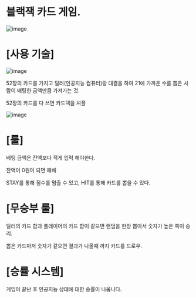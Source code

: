 # 블랙잭 카드 게임.
![image](https://github.com/user-attachments/assets/1f2fe0cd-5d48-4345-babb-ff8b8db3df73)


# [사용 기술]

![image](https://github.com/user-attachments/assets/ef5402cd-3984-4d4e-8813-7328e51f23ea)


52장의 카드를 가지고 딜러(인공지능 컴퓨터)랑 대결을 하여 21에 가까운 수를 뽑은 사람이 배팅한 금액만큼 가져가는 것.

52장의 카드를 다 쓰면 카드덱을 셔플

![image](https://github.com/user-attachments/assets/8bd26799-6190-45cb-8588-eab79ee4d5fd)

# [룰]
배팅 금액은 잔액보다 적게 입력 해야한다.

잔액이 0원이 되면 패배

STAY를 통해 점수를 멈출 수 있고, HIT를 통해 카드를 뽑을 수 있다.

# [무승부 룰]

딜러의 카드 합과 플레이어의 카드 합이 같으면 랜덤을 한장 뽑아서 숫자가 높은 쪽이 승리.

뽑은 카드마저 숫자가 같으면 결과가 나올때 까지 카드를 드로우.

# [승률 시스템]

게임이 끝난 후 인공지능 상대에 대한 승률이 나옵니다.


